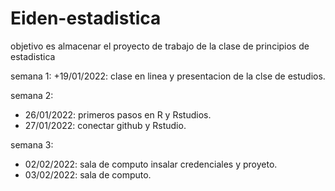 # Eiden-estadistica
objetivo es almacenar el proyecto de trabajo de la clase de principios de estadistica 

semana 1:
+19/01/2022: clase en linea y presentacion de la clse de estudios.

semana 2:
+ 26/01/2022: primeros pasos en R y Rstudios.
+ 27/01/2022: conectar github y Rstudio.

semana 3:
+ 02/02/2022: sala de computo insalar credenciales y proyeto.
+ 03/02/2022: sala de computo. 
